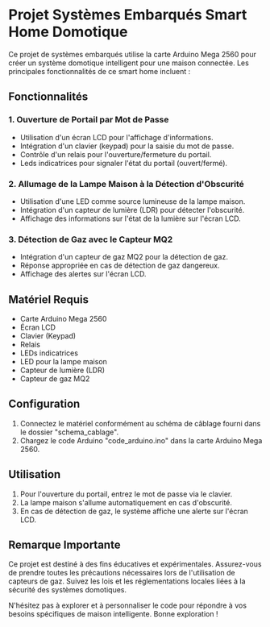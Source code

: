 # Projet Systèmes Embarqués Smart Home Domotique

Ce projet de systèmes embarqués utilise la carte Arduino Mega 2560 pour créer un système domotique intelligent pour une maison connectée. Les principales fonctionnalités de ce smart home incluent :

## Fonctionnalités

### 1. Ouverture de Portail par Mot de Passe

- Utilisation d'un écran LCD pour l'affichage d'informations.
- Intégration d'un clavier (keypad) pour la saisie du mot de passe.
- Contrôle d'un relais pour l'ouverture/fermeture du portail.
- Leds indicatrices pour signaler l'état du portail (ouvert/fermé).

### 2. Allumage de la Lampe Maison à la Détection d'Obscurité

- Utilisation d'une LED comme source lumineuse de la lampe maison.
- Intégration d'un capteur de lumière (LDR) pour détecter l'obscurité.
- Affichage des informations sur l'état de la lumière sur l'écran LCD.

### 3. Détection de Gaz avec le Capteur MQ2

- Intégration d'un capteur de gaz MQ2 pour la détection de gaz.
- Réponse appropriée en cas de détection de gaz dangereux.
- Affichage des alertes sur l'écran LCD.

## Matériel Requis

- Carte Arduino Mega 2560
- Écran LCD
- Clavier (Keypad)
- Relais
- LEDs indicatrices
- LED pour la lampe maison
- Capteur de lumière (LDR)
- Capteur de gaz MQ2

## Configuration

1. Connectez le matériel conformément au schéma de câblage fourni dans le dossier "schema_cablage".
2. Chargez le code Arduino "code_arduino.ino" dans la carte Arduino Mega 2560.

## Utilisation

1. Pour l'ouverture du portail, entrez le mot de passe via le clavier.
2. La lampe maison s'allume automatiquement en cas d'obscurité.
3. En cas de détection de gaz, le système affiche une alerte sur l'écran LCD.

## Remarque Importante

Ce projet est destiné à des fins éducatives et expérimentales. Assurez-vous de prendre toutes les précautions nécessaires lors de l'utilisation de capteurs de gaz. Suivez les lois et les réglementations locales liées à la sécurité des systèmes domotiques.

N'hésitez pas à explorer et à personnaliser le code pour répondre à vos besoins spécifiques de maison intelligente. Bonne exploration !
